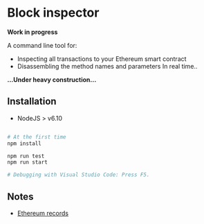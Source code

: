 # Block inspector 

**Work in progress**

A command line tool for:
* Inspecting all transactions to your Ethereum smart contract
* Disassembling the method names and parameters
In real time.. 

**...Under heavy construction...**

## Installation
- NodeJS > v6.10

```bash

# At the first time
npm install

npm run test
npm run start

# Debugging with Visual Studio Code: Press F5. 
```

## Notes
- [Ethereum records](./docs/records.md)